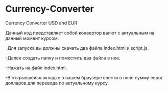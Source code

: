 # Currency-Converter
Currency Converter USD and EUR

Данный код представляет собой конвертор валют с актуальным на данный момент курсом.

-Для запуска вы должны скачать два файла index.html и script.js. 

-Далее создать папку и поместить два файла в нее.

-Нажать на файл index.html.

-В открывшейся вкладке в вашем браузере ввести в поле сумму евро/долларов для перевода по актуальному курсу.
